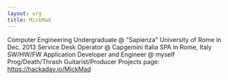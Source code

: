 ```yaml
---
layout: org
title: MickMad
---
```

Computer Engineering Undergraduate @ "Sapienza" University of Rome in Dec. 2013 
Service Desk Operator @ Capgemini Italia SPA in Rome, Italy 
SW/HW/FW Application Developer and Engineer @ myself
Prog/Death/Thrash Guitarist/Producer
Projects page: https://hackaday.io/MickMad